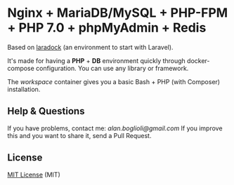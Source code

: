 # Nginx + MariaDB/MySQL + PHP-FPM + PHP 7.0 + phpMyAdmin + Redis

Based on [laradock](https://github.com/LaraDock/laradock) (an environment to
start with Laravel).

It's made for having a __PHP__ + __DB__ environment quickly through
docker-compose configuration. You can use any library or framework.

The _workspace_ container gives you a basic Bash + PHP (with Composer) installation.


## Help & Questions

If you have problems, contact me: _alan.boglioli@gmail.com_
If you improve this and you want to share it, send a Pull Request.


## License

[MIT License](https://github.com/aboglioli/aboglioli/blob/master/LICENSE) (MIT)
